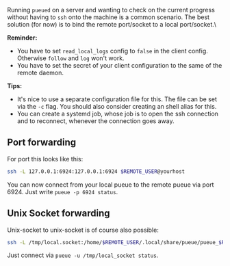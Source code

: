Running `pueued` on a server and wanting to check on the current progress without having to `ssh` onto the machine is a common scenario.
The best solution (for now) is to bind the remote port/socket to a local port/socket.\

**Reminder:**

- You have to set `read_local_logs` config to `false` in the client config. Otherwise `follow` and `log` won't work.
- You have to set the secret of your client configuration to the same of the remote daemon.

**Tips:**

- It's nice to use a separate configuration file for this. The file can be set via the `-c` flag. You should also consider creating an shell alias for this.
- You can create a systemd job, whose job is to open the ssh connection and to reconnect, whenever the connection goes away.

## Port forwarding

For port this looks like this:

```bash
ssh -L 127.0.0.1:6924:127.0.0.1:6924 $REMOTE_USER@yourhost
```

You can now connect from your local pueue to the remote pueue via port 6924. Just write `pueue -p 6924 status`.

## Unix Socket forwarding

Unix-socket to unix-socket is of course also possible:

```bash
ssh -L /tmp/local.socket:/home/$REMOTE_USER/.local/share/pueue/pueue_$REMOTE_USER.sock $REMOTE_USER@yourhost
```

Just connect via `pueue -u /tmp/local_socket status`.

